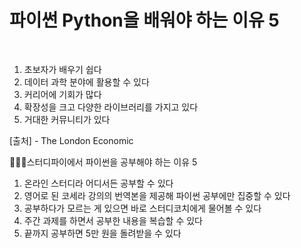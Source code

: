 # 파이썬 Python을 배워야 하는 이유 5
⠀
1. 초보자가 배우기 쉽다
2. 데이터 과학 분야에 활용할 수 있다 
3. 커리어에 기회가 많다
4. 확장성을 크고 다양한 라이브러리를 가지고 있다 
5. 거대한 커뮤니티가 있다 

[출처] - The London Economic

💁🏻‍♀️스터디파이에서 파이썬을 공부해야 하는 이유 5 
⠀
1. 온라인 스터디라 어디서든 공부할 수 있다
2. 영어로 된 코세라 강의의 번역본을 제공해 파이썬 공부에만 집중할 수 있다
3. 공부하다가 모르는 게 있으면 바로 스터디코치에게 물어볼 수 있다 
4. 주간 과제를 하면서 공부한 내용을 복습할 수 있다 
5. 끝까지 공부하면 5만 원을 돌려받을 수 있다